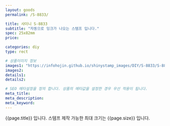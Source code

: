 ```yaml
---
layout: goods
permalink: /S-8833/

title: 샤이니 S-8833
subtitle: "자동으로 잉크가 나오는 스템프 입니다."
spec: 25x82mm
price: 

categories: diy
type: rect

# 상품이미지 정보
images1: "https://infohojin.github.io/shinystamp_images/DIY/S-8833/S-8833_1.jpg"
images2:
details1:
details2:    

# SEO 메타설정을 정의 합니다. 상품의 메타값을 설정한 경우 우선 적용이 됩니다.
meta_title: 
meta_description:
meta_keyword:
---
```


{{page.title}} 입니다. 스템프 제작 가능한 최대 크기는 {{page.size}} 입니다.